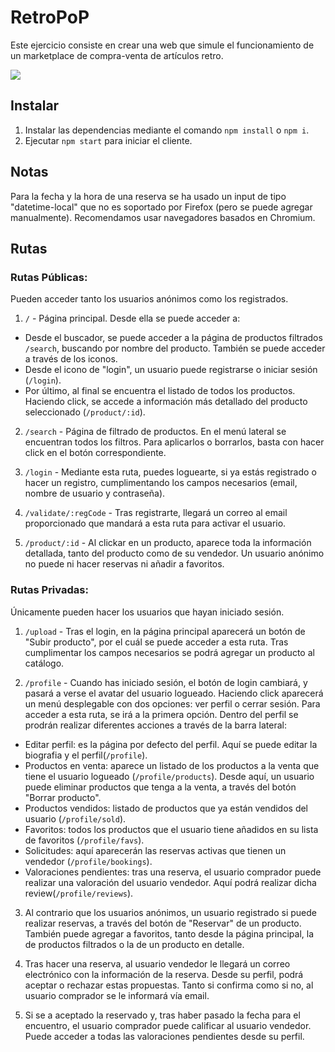 # RetroPoP

Este ejercicio consiste en crear una web que simule el funcionamiento de un marketplace de compra-venta de artículos retro.

<p align="left">
  <img src="https://img.shields.io/badge/STATUS-EN%20DESAROLLO-green">
</p>

## Instalar

1. Instalar las dependencias mediante el comando `npm install` o `npm i`.
2. Ejecutar `npm start` para iniciar el cliente.

## Notas

Para la fecha y la hora de una reserva se ha usado un input de tipo "datetime-local" que no es soportado por Firefox (pero se puede agregar manualmente). Recomendamos usar navegadores basados en Chromium.

## Rutas

### Rutas Públicas:

Pueden acceder tanto los usuarios anónimos como los registrados.

1. `/` - Página principal. Desde ella se puede acceder a:

-   Desde el buscador, se puede acceder a la página de productos filtrados `/search`, buscando por nombre del producto. También se puede acceder a través de los iconos.
-   Desde el icono de "login", un usuario puede registrarse o iniciar sesión (`/login`).
-   Por último, al final se encuentra el listado de todos los productos. Haciendo click, se accede a información más detallado del producto seleccionado (`/product/:id`).

2. `/search` - Página de filtrado de productos. En el menú lateral se encuentran todos los filtros. Para aplicarlos o borrarlos, basta con hacer click en el botón correspondiente.

3. `/login` - Mediante esta ruta, puedes loguearte, si ya estás registrado o hacer un registro, cumplimentando los campos necesarios (email, nombre de usuario y contraseña).

4. `/validate/:regCode` - Tras registrarte, llegará un correo al email proporcionado que mandará a esta ruta para activar el usuario.

5. `/product/:id` - Al clickar en un producto, aparece toda la información detallada, tanto del producto como de su vendedor. Un usuario anónimo no puede ni hacer reservas ni añadir a favoritos.

### Rutas Privadas:

Únicamente pueden hacer los usuarios que hayan iniciado sesión.

1. `/upload` - Tras el login, en la página principal aparecerá un botón de "Subir producto", por el cuál se puede acceder a esta ruta. Tras cumplimentar los campos necesarios se podrá agregar un producto al catálogo.

2. `/profile` - Cuando has iniciado sesión, el botón de login cambiará, y pasará a verse el avatar del usuario logueado. Haciendo click aparecerá un menú desplegable con dos opciones: ver perfil o cerrar sesión. Para acceder a esta ruta, se irá a la primera opción. Dentro del perfil se prodrán realizar diferentes acciones a través de la barra lateral:

-   Editar perfil: es la página por defecto del perfil. Aquí se puede editar la biografia y el perfil(`/profile`).
-   Productos en venta: aparece un listado de los productos a la venta que tiene el usuario logueado (`/profile/products`). Desde aquí, un usuario puede eliminar productos que tenga a la venta, a través del botón "Borrar producto".
-   Productos vendidos: listado de productos que ya están vendidos del usuario (`/profile/sold`).
-   Favoritos: todos los productos que el usuario tiene añadidos en su lista de favoritos (`/profile/favs`).
-   Solicitudes: aquí aparecerán las reservas activas que tienen un vendedor (`/profile/bookings`).
-   Valoraciones pendientes: tras una reserva, el usuario comprador puede realizar una valoración del usuario vendedor. Aquí podrá realizar dicha review(`/profile/reviews`).

3. Al contrario que los usuarios anónimos, un usuario registrado si puede realizar reservas, a través del botón de "Reservar" de un producto. También puede agregar a favoritos, tanto desde la página principal, la de productos filtrados o la de un producto en detalle.

4. Tras hacer una reserva, al usuario vendedor le llegará un correo electrónico con la información de la reserva. Desde su perfil, podrá aceptar o rechazar estas propuestas. Tanto si confirma como si no, al usuario comprador se le informará vía email.

5. Si se a aceptado la reservado y, tras haber pasado la fecha para el encuentro, el usuario comprador puede calificar al usuario vendedor. Puede acceder a todas las valoraciones pendientes desde su perfil.
